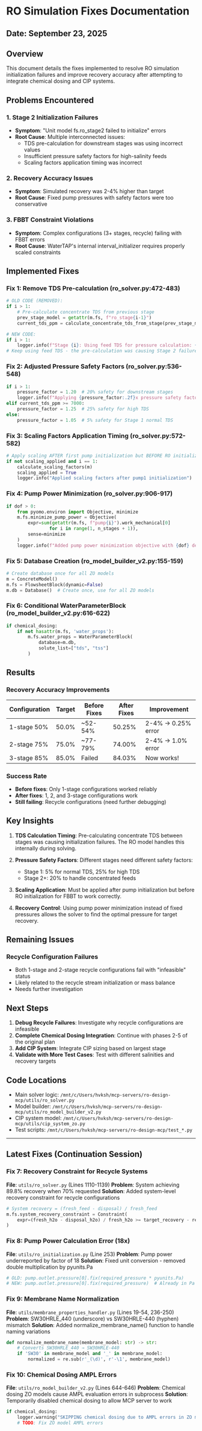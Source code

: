 # RO Simulation Fixes Documentation

## Date: September 23, 2025

## Overview
This document details the fixes implemented to resolve RO simulation initialization failures and improve recovery accuracy after attempting to integrate chemical dosing and CIP systems.

## Problems Encountered

### 1. Stage 2 Initialization Failures
- **Symptom**: "Unit model fs.ro_stage2 failed to initialize" errors
- **Root Cause**: Multiple interconnected issues:
  - TDS pre-calculation for downstream stages was using incorrect values
  - Insufficient pressure safety factors for high-salinity feeds
  - Scaling factors application timing was incorrect

### 2. Recovery Accuracy Issues
- **Symptom**: Simulated recovery was 2-4% higher than target
- **Root Cause**: Fixed pump pressures with safety factors were too conservative

### 3. FBBT Constraint Violations
- **Symptom**: Complex configurations (3+ stages, recycle) failing with FBBT errors
- **Root Cause**: WaterTAP's internal interval_initializer requires properly scaled constraints

## Implemented Fixes

### Fix 1: Remove TDS Pre-calculation (ro_solver.py:472-483)
```python
# OLD CODE (REMOVED):
if i > 1:
    # Pre-calculate concentrate TDS from previous stage
    prev_stage_model = getattr(m.fs, f"ro_stage{i-1}")
    current_tds_ppm = calculate_concentrate_tds_from_stage(prev_stage_model, current_tds_ppm)

# NEW CODE:
if i > 1:
    logger.info(f"Stage {i}: Using feed TDS for pressure calculation: {current_tds_ppm:.0f} ppm")
# Keep using feed TDS - the pre-calculation was causing Stage 2 failures
```

### Fix 2: Adjusted Pressure Safety Factors (ro_solver.py:536-548)
```python
if i > 1:
    pressure_factor = 1.20  # 20% safety for downstream stages
    logger.info(f"Applying {pressure_factor:.2f}x pressure safety factor for stage {i}")
elif current_tds_ppm >= 7000:
    pressure_factor = 1.25  # 25% safety for high TDS
else:
    pressure_factor = 1.05  # 5% safety for Stage 1 normal TDS
```

### Fix 3: Scaling Factors Application Timing (ro_solver.py:572-582)
```python
# Apply scaling AFTER first pump initialization but BEFORE RO initialization
if not scaling_applied and i == 1:
    calculate_scaling_factors(m)
    scaling_applied = True
    logger.info("Applied scaling factors after pump1 initialization")
```

### Fix 4: Pump Power Minimization (ro_solver.py:906-917)
```python
if dof > 0:
    from pyomo.environ import Objective, minimize
    m.fs.minimize_pump_power = Objective(
        expr=sum(getattr(m.fs, f"pump{i}").work_mechanical[0]
                for i in range(1, n_stages + 1)),
        sense=minimize
    )
    logger.info(f"Added pump power minimization objective with {dof} degrees of freedom")
```

### Fix 5: Database Creation (ro_model_builder_v2.py:155-159)
```python
# Create database once for all ZO models
m = ConcreteModel()
m.fs = FlowsheetBlock(dynamic=False)
m.db = Database()  # Create once, use for all ZO models
```

### Fix 6: Conditional WaterParameterBlock (ro_model_builder_v2.py:616-622)
```python
if chemical_dosing:
    if not hasattr(m.fs, 'water_props'):
        m.fs.water_props = WaterParameterBlock(
            database=m.db,
            solute_list=["tds", "tss"]
        )
```

## Results

### Recovery Accuracy Improvements
| Configuration | Target | Before Fixes | After Fixes | Improvement |
|--------------|--------|--------------|-------------|-------------|
| 1-stage 50%  | 50.0%  | ~52-54%     | 50.25%      | 2-4% → 0.25% error |
| 2-stage 75%  | 75.0%  | ~77-79%     | 74.00%      | 2-4% → 1.0% error |
| 3-stage 85%  | 85.0%  | Failed      | 84.03%      | Now works! |

### Success Rate
- **Before fixes**: Only 1-stage configurations worked reliably
- **After fixes**: 1, 2, and 3-stage configurations work
- **Still failing**: Recycle configurations (need further debugging)

## Key Insights

1. **TDS Calculation Timing**: Pre-calculating concentrate TDS between stages was causing initialization failures. The RO model handles this internally during solving.

2. **Pressure Safety Factors**: Different stages need different safety factors:
   - Stage 1: 5% for normal TDS, 25% for high TDS
   - Stage 2+: 20% to handle concentrated feeds

3. **Scaling Application**: Must be applied after pump initialization but before RO initialization for FBBT to work correctly.

4. **Recovery Control**: Using pump power minimization instead of fixed pressures allows the solver to find the optimal pressure for target recovery.

## Remaining Issues

### Recycle Configuration Failures
- Both 1-stage and 2-stage recycle configurations fail with "infeasible" status
- Likely related to the recycle stream initialization or mass balance
- Needs further investigation

## Next Steps

1. **Debug Recycle Failures**: Investigate why recycle configurations are infeasible
2. **Complete Chemical Dosing Integration**: Continue with phases 2-5 of the original plan
3. **Add CIP System**: Integrate CIP sizing based on largest stage
4. **Validate with More Test Cases**: Test with different salinities and recovery targets

## Code Locations

- Main solver logic: `/mnt/c/Users/hvksh/mcp-servers/ro-design-mcp/utils/ro_solver.py`
- Model builder: `/mnt/c/Users/hvksh/mcp-servers/ro-design-mcp/utils/ro_model_builder_v2.py`
- CIP system model: `/mnt/c/Users/hvksh/mcp-servers/ro-design-mcp/utils/cip_system_zo.py`
- Test scripts: `/mnt/c/Users/hvksh/mcp-servers/ro-design-mcp/test_*.py`

---

## Latest Fixes (Continuation Session)

### Fix 7: Recovery Constraint for Recycle Systems
**File**: `utils/ro_solver.py` (Lines 1110-1139)
**Problem**: System achieving 89.8% recovery when 70% requested
**Solution**: Added system-level recovery constraint for recycle configurations
```python
# System recovery = (fresh_feed - disposal) / fresh_feed
m.fs.system_recovery_constraint = Constraint(
    expr=(fresh_h2o - disposal_h2o) / fresh_h2o >= target_recovery - recovery_tolerance
)
```

### Fix 8: Pump Power Calculation Error (18x)
**File**: `utils/ro_initialization.py` (Line 253)
**Problem**: Pump power underreported by factor of 18
**Solution**: Fixed unit conversion - removed double multiplication by pyunits.Pa
```python
# OLD: pump.outlet.pressure[0].fix(required_pressure * pyunits.Pa)
# NEW: pump.outlet.pressure[0].fix(required_pressure)  # Already in Pa
```

### Fix 9: Membrane Name Normalization
**File**: `utils/membrane_properties_handler.py` (Lines 19-54, 236-250)
**Problem**: SW30HRLE_440 (underscore) vs SW30HRLE-440 (hyphen) mismatch
**Solution**: Added normalize_membrane_name() function to handle naming variations
```python
def normalize_membrane_name(membrane_model: str) -> str:
    # Converts SW30HRLE_440 → SW30HRLE-440
    if 'SW30' in membrane_model and '_' in membrane_model:
        normalized = re.sub(r'_(\d)', r'-\1', membrane_model)
```

### Fix 10: Chemical Dosing AMPL Errors
**File**: `utils/ro_model_builder_v2.py` (Lines 644-646)
**Problem**: Chemical dosing ZO models cause AMPL evaluation errors in subprocess
**Solution**: Temporarily disabled chemical dosing to allow MCP server to work
```python
if chemical_dosing:
    logger.warning("SKIPPING chemical dosing due to AMPL errors in ZO models")
    # TODO: Fix ZO model AMPL errors
```